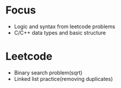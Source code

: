 # Focus
- Logic and syntax from leetcode problems
- C/C++ data types and basic structure

# Leetcode
- Binary search problem(sqrt)
- Linked list practice(removing duplicates)